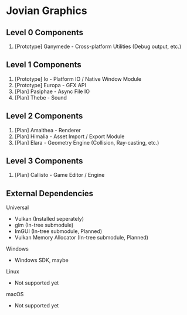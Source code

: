 # Jovian Graphics

## Level 0 Components

1. [Prototype] Ganymede - Cross-platform Utilities (Debug output, etc.)

## Level 1 Components

1. [Prototype] Io - Platform IO / Native Window Module
2. [Prototype] Europa - GFX API
3. [Plan] Pasiphae - Async File IO
4. [Plan] Thebe - Sound

## Level 2 Components

1. [Plan] Amalthea - Renderer
2. [Plan] Himalia - Asset Import / Export Module
3. [Plan] Elara - Geometry Engine (Collision, Ray-casting, etc.)

## Level 3 Components

1. [Plan] Callisto - Game Editor / Engine

## External Dependencies

Universal
- Vulkan (Installed seperately)
- glm (In-tree submodule)
- ImGUI (In-tree submodule, Planned)
- Vulkan Memory Allocator (In-tree submodule, Planned)

Windows
- Windows SDK, maybe

Linux
- Not supported yet

macOS
- Not supported yet